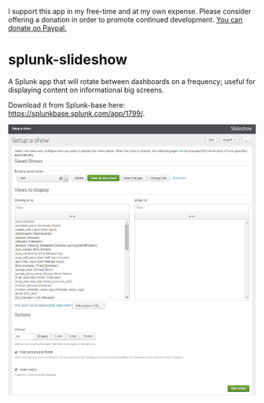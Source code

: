 I support this app in my free-time and at my own expense. Please consider offering a donation in order to promote continued development. [You can donate on Paypal.](https://www.paypal.com/donate?business=MQSKTS3W7LUTY&item_name=Support+continued+development+of+Splunk+apps&currency_code=USD)

splunk-slideshow
================

A Splunk app that will rotate between dashboards on a frequency; useful for displaying content on informational big screens.

Download it from Splunk-base here: https://splunkbase.splunk.com/app/1799/.

![alt](related/Slideshow.gif)
